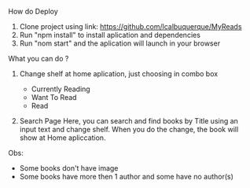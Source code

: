 How do Deploy

1) Clone project using link: https://github.com/lcalbuquerque/MyReads
2) Run "npm install" to install aplication and dependencies
3) Run "nom start" and the aplication will launch in your browser

What you can do ?

1) Change shelf at home aplication, just choosing in combo box
   - Currently Reading
   - Want To Read
   - Read

2) Search Page
   Here, you can search and find books by Title using an input text and change shelf. When you do the change, the book will show at Home apliccation.

Obs:
- Some books don't have image
- Some books have more then 1 author and some have no author(s)
